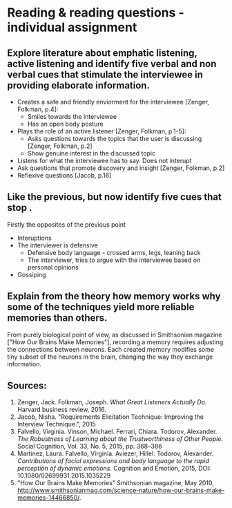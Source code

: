 # Reading & reading questions - individual assignment

## Explore literature about emphatic listening, active listening and identify five verbal and non verbal cues that stimulate the interviewee in providing elaborate information. 

- Creates a safe and friendly enviorment for the interviewee [Zenger, Folkman, p.4]:
    * Smiles towards the interviewee
    * Has an open body posture
- Plays the role of an active listener [Zenger, Folkman, p.1-5]:
    * Asks questions towards the topics that the user is discussing [Zenger, Folkman, p.2]
    * Show genuine interest in the discussed topic
- Listens for what the interviewee has to say. Does not interupt
- Ask questions that promote discovery and insight [Zenger, Folkman, p.2]
- Reflexive questions [Jacob, p.16]


## Like the previous, but now identify five cues that stop .

Firstly the opposites of the previous point

- Interuptions
- The interviewer is defensive
    * Defensive body language - crossed arms, legs, leaning back
    * The interviewer, tries to argue with the interviewee based on personal opinions
- Gossiping

## Explain from the theory how memory works why some of the techniques yield more reliable memories than others.

From purely biological point of view, as discussed in Smithsonian magazine ["How Our Brains Make Memories"], recording a memory requires adjusting the connections between neurons. Each created memory modifies some tiny subset of the neurons in the brain, changing the way they exchange information.

## Sources:
1. Zenger, Jack. Folkman, Joseph. *What Great Listeners Actually Do.* Harvard business review, 2016.
2. Jacob, Nisha. "Requirements Elicitation Technique: Improving the Interview Technique.", 2015
3. Falvello, Virginia. Vinson, Michael. Ferrari, Chiara. Todorov, Alexander. *The Robustness of Learning about the
Trustworthiness of Other People.* Social Cognition, Vol. 33, No. 5, 2015, pp. 368–386
4. Martinez, Laura. Falvello, Virginia. Aviezer, Hillel. Todorov, Alexander. *Contributions of facial expressions and body language to the rapid perception of
dynamic emotions.* Cognition and Emotion, 2015, DOI: 10.1080/02699931.2015.1035229
5. "How Our Brains Make Memories" Smithsonian magazine, May 2010, http://www.smithsonianmag.com/science-nature/how-our-brains-make-memories-14466850/.